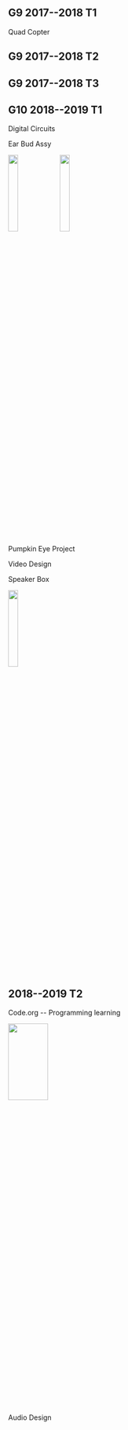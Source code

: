 ## G9 2017--2018 T1

Quad Copter 

## G9 2017--2018 T2

## G9 2017--2018 T3

## G10 2018--2019 T1

Digital Circuits

Ear Bud Assy

<img src="https://scontent-sea1-1.xx.fbcdn.net/v/t1.0-9/53390435_102230437611889_1545832680577302528_o.jpg?_nc_cat=110&_nc_ht=scontent-sea1-1.xx&oh=4b51d0abe99fb5aeaedecc16bbcbefe8&oe=5D1FF079" width="20%" height="20%" > <img src="https://scontent-sea1-1.xx.fbcdn.net/v/t1.0-9/54225083_102230467611886_47179116234932224_n.jpg?_nc_cat=109&_nc_ht=scontent-sea1-1.xx&oh=c3d70deb91426f3477816066f7d906c7&oe=5D237227" width="20%" height="20%" > 

Pumpkin Eye Project

Video Design

Speaker Box

<img src="https://scontent-sea1-1.xx.fbcdn.net/v/t1.0-9/53607215_102228657612067_3425003592677851136_n.jpg?_nc_cat=107&_nc_ht=scontent-sea1-1.xx&oh=1e96fd6b8d5bc8394bae149ee807d29e&oe=5CDC49A6" width="20%" height="20%" > 

## 2018--2019 T2

Code.org -- Programming learning

<img src="http://open-image.nosdn.127.net/image/snapshot_movie/2018/5/2/3/MDHD42523.jpg" width="40%" height="20%" > 

Audio Design

  

